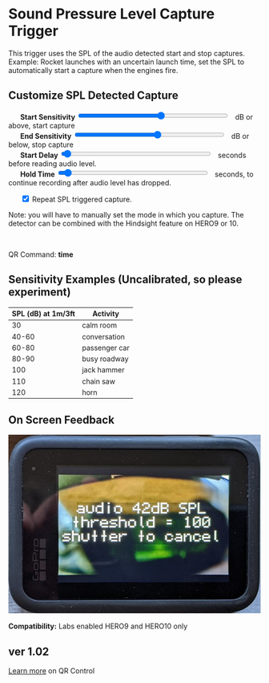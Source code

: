 # Sound Pressure Level Capture Trigger

<script src="../../jquery.min.js"></script>
<script src="../../qrcodeborder.js"></script>
<script src="../../html2canvas.min.js"></script>
<style>
        #qrcode{
            width: 100%;
        }
        div{
            width: 100%;
            display: inline-block;
        }
</style>

This trigger uses the SPL of the audio detected start and stop captures.  Example: Rocket launches with an uncertain launch time, set the SPL to automatically start a capture when the engines fire.

## Customize SPL Detected Capture

&nbsp;&nbsp;&nbsp;&nbsp;&nbsp;&nbsp;**Start Sensitivity** <input type="range" style="width: 300px;" id="snstvty" name="snstvty" min="30" max="120" value="80"><label for="snstvty"></label>&nbsp;&nbsp;<b id="snstvtytext"></b> dB or above, start capture<br>
&nbsp;&nbsp;&nbsp;&nbsp;&nbsp;&nbsp;**End Sensitivity** <input type="range" style="width: 300px;" id="esnstvty" name="esnstvty" min="30" max="120" value="80"><label for="esnstvty"></label>&nbsp;&nbsp;<b id="esnstvtytext"></b> dB or below, stop capture<br>
&nbsp;&nbsp;&nbsp;&nbsp;&nbsp;&nbsp;**Start Delay** <input type="range" style="width: 300px;" id="delay" name="delay" min="0" max="60" value="1"><label for="delay"></label>&nbsp;&nbsp;<b id="delaytext"></b> seconds before reading audio level.<br>
&nbsp;&nbsp;&nbsp;&nbsp;&nbsp;&nbsp;**Hold Time** <input type="range" style="width: 300px;" id="hold" name="hold" min="0" max="120" value="5"><label for="hold"></label>&nbsp;&nbsp;<b id="holdtext"></b> seconds, to continue recording after audio level has dropped.<br> 

&nbsp;&nbsp;&nbsp;&nbsp;&nbsp;&nbsp;<input type="checkbox" id="repeat" name="repeat" checked> 
<label for="repeat">Repeat SPL triggered capture.</label><br>

Note: you will have to manually set the mode in which you capture.  The detector can be combined with the Hindsight feature on HERO9 or 10. 
 
<center>
<div id="qrcode"></div>
<br>
</center>

QR Command: <b id="qrtext">time</b><br>

## Sensitivity Examples (Uncalibrated, so please experiment)

| SPL (dB) at 1m/3ft | Activity         |
|--------------------|------------------|
| 30                 | calm room        |
| 40-60              | conversation     |
| 60-80              | passenger car    |
| 80-90              | busy roadway     |
| 100                | jack hammer      |
| 110                | chain saw        |
| 120                | horn             |

## On Screen Feedback

![Feedback](feedback.jpg)

**Compatibility:** Labs enabled HERO9 and HERO10 only
        
## ver 1.02

[Learn more](..) on QR Control

<script>
var once = true;
var qrcode;
var cmd = "oC";
var clipcopy = "";
var lasttimecmd = "";
var changed = true;

function dcmd(cmd, id) {
    var x;
	if(document.getElementById(id) !== null)
	{
		x = document.getElementById(id).checked;
		if( x === true)
			cmd = cmd + document.getElementById(id).value;
	}
	else
	{
	    var i;
		for (i = 1; i < 15; i++) { 
			var newid = id+i;
			if(document.getElementById(newid) !== null)
			{
				x = document.getElementById(newid).checked;
				if( x === true)
					cmd = cmd + document.getElementById(newid).value;
			}
		}
	}
	return cmd;
}

function makeQR() 
{	
  if(once === true)
  {
    qrcode = new QRCode(document.getElementById("qrcode"), 
    {
      text : "!oMBURN=\"\"",
      width : 360,
      height : 360,
      correctLevel : QRCode.CorrectLevel.M
    });
    once = false;
  }
}

function timeLoop()
{
  if(document.getElementById("snstvty") !== null)
  {
	var snstvty = parseInt(document.getElementById("snstvty").value);	
	document.getElementById("snstvtytext").innerHTML = snstvty;
	
	var esnstvty = parseInt(document.getElementById("esnstvty").value);	
	document.getElementById("esnstvtytext").innerHTML = esnstvty;	
		
	var delay = parseInt(document.getElementById("delay").value);	
	document.getElementById("delaytext").innerHTML = delay;	
	
	var hold = parseInt(document.getElementById("hold").value);	
	document.getElementById("holdtext").innerHTML = hold;	
		
	cmd = "!SD" + snstvty;
	
	if(esnstvty != snstvty) cmd = cmd + "-" + esnstvty;
	if(delay > 0) cmd = cmd + 'D' + delay;
	if(hold > 0) cmd = cmd + 'H' + hold;	
	
    if(document.getElementById("repeat") !== null)
    {
      if(document.getElementById("repeat").checked === true)
      {
        cmd = cmd + "!R";
      }
    }
  }
  
  qrcode.clear(); 
  qrcode.makeCode(cmd);
  
  if(cmd != lasttimecmd)
  {
	changed = true;
	lasttimecmd = cmd;
  }
	
  if(changed === true)
  {
	document.getElementById("qrtext").innerHTML = cmd;
	changed = false;
  }
  
  var t = setTimeout(timeLoop, 100);
}

function myReloadFunction() {
  location.reload();
}


async function copyImageToClipboard() {
    html2canvas(document.querySelector("#qrcode_txt")).then(canvas => canvas.toBlob(blob => navigator.clipboard.write([new ClipboardItem({'image/png': blob})])));
}
async function copyTextToClipboard(text) {
	try {
		await navigator.clipboard.writeText(text);
	} catch(err) {
		alert('Error in copying text: ', err);
	}
}

function setupButtons() {	
    document.getElementById("copyBtn").onclick = function() { 
        copyTextToClipboard(clipcopy);
	};
    document.getElementById("copyImg").onclick = function() { 
        copyImageToClipboard();
	};
}

makeQR();
setupButtons();
timeLoop();


</script>
